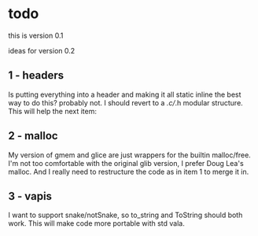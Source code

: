 # todo

this is version 0.1

ideas for version 0.2

## 1 - headers

Is putting everything into a header and making it all static inline the best way to do this? probably not. I should revert to a *.c/*.h modular structure. This will help the next item:

## 2 - malloc

My version of gmem and glice are just wrappers for the builtin malloc/free. I'm not too comfortable with the original glib version, I prefer Doug Lea's malloc. And I really need to restructure the code as in item 1 to merge it in.

## 3 - vapis

I want to support snake/notSnake, so to_string and ToString should both work. This will make code more portable with std vala.

